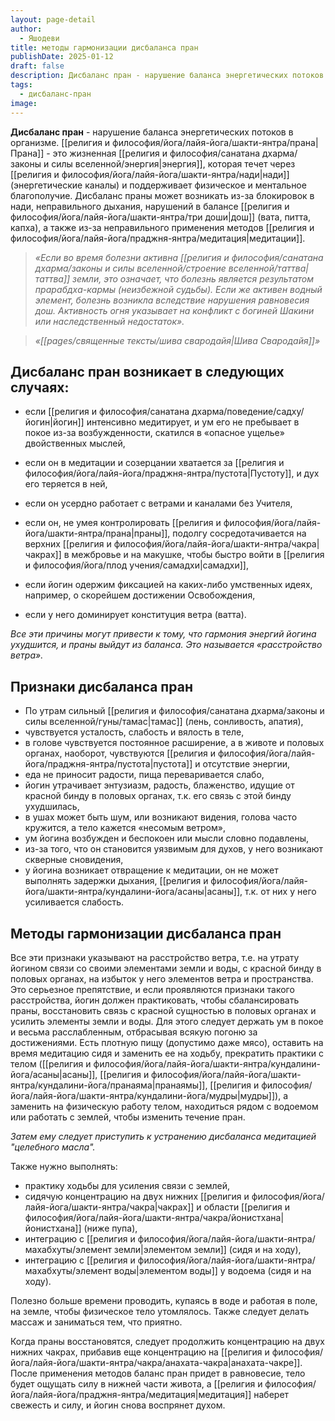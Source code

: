 ```yaml
---
layout: page-detail
author:
  - Яшодеви
title: методы гармонизации дисбаланса пран
publishDate: 2025-01-12
draft: false
description: Дисбаланс пран - нарушение баланса энергетических потоков в организме. Прана - это жизненная энергия, которая течет через нади (энергетические каналы) и поддерживает физическое и ментальное благополучие. Дисбаланс праны может возникать из-за блокировок в нади, неправильного дыхания, нарушений в балансе дош (вата, питта, капха), а также из-за неправильного применения методов медитации.
tags:
  - дисбаланс-пран
image:
---
```

**Дисбаланс пран** - нарушение баланса энергетических потоков в организме. [[религия и философия/йога/лайя-йога/шакти-янтра/прана|Прана]] - это жизненная [[религия и философия/санатана дхарма/законы и силы вселенной/энергия|энергия]], которая течет через [[религия и философия/йога/лайя-йога/шакти-янтра/нади|нади]] (энергетические каналы) и поддерживает физическое и ментальное благополучие. Дисбаланс праны может возникать из-за блокировок в нади, неправильного дыхания, нарушений в балансе [[религия и философия/йога/лайя-йога/шакти-янтра/три доши|дош]] (вата, питта, капха), а также из-за неправильного применения методов [[религия и философия/йога/лайя-йога/праджня-янтра/медитация|медитации]].

>*«Если во время болезни активна [[религия и философия/санатана дхарма/законы и силы вселенной/строение вселенной/таттва|таттва]] земли, это означает, что болезнь является результатом прарабдха-кармы (неизбежной судьбы). Если же активен водный элемент, болезнь возникла вследствие нарушения равновесия дош. Активность огня указывает на конфликт с богиней Шакини или наследственный недостаток».*

>*«[[pages/священные тексты/шива свародайя|Шива Свародайя]]»*

## Дисбаланс пран возникает в следующих случаях: 
- если [[религия и философия/санатана дхарма/поведение/садху/йогин|йогин]] интенсивно медитирует, и ум его не пребывает в покое из-за возбужденности, скатился в «опасное ущелье» двойственных мыслей, 

- если он в медитации и созерцании хватается за [[религия и философия/йога/лайя-йога/праджня-янтра/пустота|Пустоту]], и дух его теряется в ней, 

- если он усердно работает с ветрами и каналами без Учителя, 

- если он, не умея контролировать [[религия и философия/йога/лайя-йога/шакти-янтра/прана|праны]], подолгу сосредотачивается на верхних [[религия и философия/йога/лайя-йога/шакти-янтра/чакра|чакрах]] в межбровье и на макушке, чтобы быстро войти в [[религия и философия/йога/плод учения/самадхи|самадхи]], 

- если йогин одержим фиксацией на каких-либо умственных идеях, например, о скорейшем достижении Освобождения, 

- если у него доминирует конституция ветра (ватта). 

*Все эти причины могут привести к тому, что гармония энергий йогина ухудшится, и праны выйдут из баланса. Это называется «расстройство ветра».* 

## Признаки дисбаланса пран 
- По утрам сильный [[религия и философия/санатана дхарма/законы и силы вселенной/гуны/тамас|тамас]] (лень, сонливость, апатия), 
- чувствуется усталость, слабость и вялость в теле, 
- в голове чувствуется постоянное расширение, а в животе и половых органах, наоборот, чувствуются [[религия и философия/йога/лайя-йога/праджня-янтра/пустота|пустота]] и отсутствие энергии, 
- еда не приносит радости, пища переваривается слабо, 
- йогин утрачивает энтузиазм, радость, блаженство, идущие от красной бинду в половых органах, т.к. его связь с этой бинду ухудшилась, 
- в ушах может быть шум, или возникают видения, голова часто кружится, а тело кажется «несомым ветром», 
- ум йогина возбужден и беспокоен или мысли словно подавлены, 
- из-за того, что он становится уязвимым для духов, у него возникают скверные сновидения, 
- у йогина возникает отвращение к медитации, он не может выполнять задержки дыхания, [[религия и философия/йога/лайя-йога/шакти-янтра/кундалини-йога/асаны|асаны]], т.к. от них у него усиливается слабость. 

## Методы гармонизации дисбаланса пран 
Все эти признаки указывают на расстройство ветра, т.е. на утрату йогином связи со своими элементами земли и воды, с красной бинду в половых органах, на избыток у него элементов ветра и пространства. Это серьезное препятствие, и если проявляются признаки такого расстройства, йогин должен практиковать, чтобы сбалансировать праны, восстановить связь с красной сущностью в половых органах и усилить элементы земли и воды. Для этого следует держать ум в покое и весьма расслабленным, отбрасывая всякую погоню за достижениями. Есть плотную пищу (допустимо даже мясо), оставить на время медитацию сидя и заменить ее на ходьбу, прекратить практики с телом ([[религия и философия/йога/лайя-йога/шакти-янтра/кундалини-йога/асаны|асаны]], [[религия и философия/йога/лайя-йога/шакти-янтра/кундалини-йога/пранаяма|пранаямы]], [[религия и философия/йога/лайя-йога/шакти-янтра/кундалини-йога/мудры|мудры]]), а заменить на физическую работу телом, находиться рядом с водоемом или работать с землей, чтобы изменить течение пран. 

*Затем ему следует приступить к устранению дисбаланса медитацией "целебного масла".*

Также нужно выполнять: 

- практику ходьбы для усиления связи с землей, 
- сидячую концентрацию на двух нижних [[религия и философия/йога/лайя-йога/шакти-янтра/чакра|чакрах]] и области [[религия и философия/йога/лайя-йога/шакти-янтра/чакра/йонистхана|йонистхана]] (ниже пупа), 
- интеграцию с [[религия и философия/йога/лайя-йога/шакти-янтра/махабхуты/элемент земли|элементом земли]] (сидя и на ходу), 
- интеграцию с [[религия и философия/йога/лайя-йога/шакти-янтра/махабхуты/элемент воды|элементом воды]] у водоема (сидя и на ходу). 

Полезно больше времени проводить, купаясь в воде и работая в поле, на земле, чтобы физическое тело утомлялось. Также следует делать массаж и заниматься тем, что приятно. 

Когда праны восстановятся, следует продолжить концентрацию на двух нижних чакрах, прибавив еще концентрацию на [[религия и философия/йога/лайя-йога/шакти-янтра/чакра/анахата-чакра|анахата-чакре]]. После применения методов баланс пран придет в равновесие, тело будет ощущать силу в нижней части живота, а [[религия и философия/йога/лайя-йога/праджня-янтра/медитация|медитация]] наберет свежесть и силу, и йогин снова воспрянет духом.